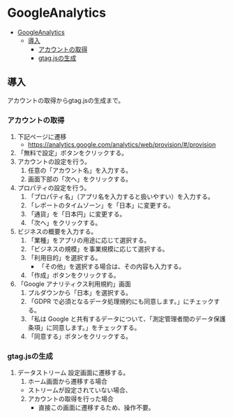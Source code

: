 # GoogleAnalytics

- [GoogleAnalytics](#googleanalytics)
  - [導入](#導入)
    - [アカウントの取得](#アカウントの取得)
    - [gtag.jsの生成](#gtagjsの生成)

## 導入

アカウントの取得からgtag.jsの生成まで。

### アカウントの取得
1. 下記ページに遷移
   - https://analytics.google.com/analytics/web/provision/#/provision
2. 「無料で設定」ボタンをクリックする。
3. アカウントの設定を行う。
   1. 任意の「アカウント名」を入力する。
   2. 画面下部の「次へ」をクリックする。
4. プロパティの設定を行う。
   1. 「プロパティ名」（アプリ名を入力すると扱いやすい）を入力する。
   2. 「レポートのタイムゾーン」を「日本」に変更する。
   3. 「通貨」を「日本円」に変更する。
   4. 「次へ」をクリックする。
5. ビジネスの概要を入力する。
   1. 「業種」をアプリの用途に応じて選択する。
   2. 「ビジネスの規模」を事業規模に応じて選択する。
   3. 「利用目的」を選択する。
        - 「その他」を選択する場合は、その内容も入力する。
   4. 「作成」ボタンをクリックする。
6. 「Google アナリティクス利用規約」画面
    1. プルダウンから「日本」を選択する。
    2. 「GDPR で必須となるデータ処理規約にも同意します。」にチェックする。
    3. 「私は Google と共有するデータについて、「測定管理者間のデータ保護条項」に同意します。」をチェックする。
    4. 「同意する」ボタンをクリックする。

### gtag.jsの生成

1. データストリーム 設定画面に遷移する。
   1. ホーム画面から遷移する場合
    - ストリームが設定されていない場合、
   2. アカウントの取得を行った場合 
      - 直接この画面に遷移するため、操作不要。
      